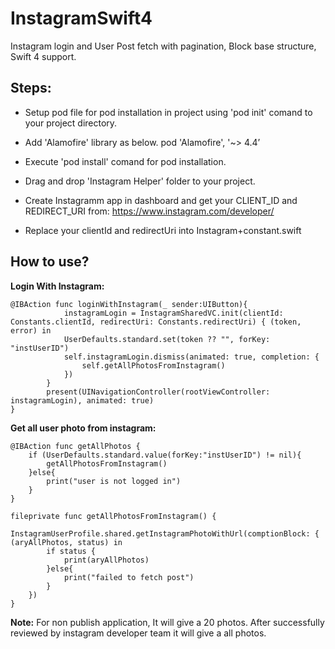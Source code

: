 # InstagramSwift4
Instagram login and User Post fetch with pagination, Block base structure, Swift 4 support.

## Steps:

- Setup pod file for pod installation in project using 'pod init' comand to your project directory.
- Add 'Alamofire' library as below.
    pod 'Alamofire', '~> 4.4’
    
- Execute 'pod install' comand for pod installation.
- Drag and drop 'Instagram Helper' folder to your project.
- Create Instagramm app in dashboard and get your CLIENT_ID and REDIRECT_URI from: https://www.instagram.com/developer/
- Replace your clientId and redirectUri into Instagram+constant.swift


## How to use?

**Login With Instagram:**

    @IBAction func loginWithInstagram(_ sender:UIButton){        
                instagramLogin = InstagramSharedVC.init(clientId: Constants.clientId, redirectUri: Constants.redirectUri) { (token, error) in
                UserDefaults.standard.set(token ?? "", forKey: "instUserID")                 
                self.instagramLogin.dismiss(animated: true, completion: {
                    self.getAllPhotosFromInstagram()
                })
            }
            present(UINavigationController(rootViewController: instagramLogin), animated: true)
    }

**Get all user photo from instagram:**
    
    @IBAction func getAllPhotos {
        if (UserDefaults.standard.value(forKey:"instUserID") != nil){
            getAllPhotosFromInstagram()
        }else{
            print("user is not logged in")
        }
    }

    fileprivate func getAllPhotosFromInstagram() {
        InstagramUserProfile.shared.getInstagramPhotoWithUrl(comptionBlock: { (aryAllPhotos, status) in
            if status {
                print(aryAllPhotos)
            }else{
                print("failed to fetch post")
            }
        })
    }

**Note:** For non publish application, It will give a 20 photos. After successfully reviewed by instagram developer team it will give a all photos.
